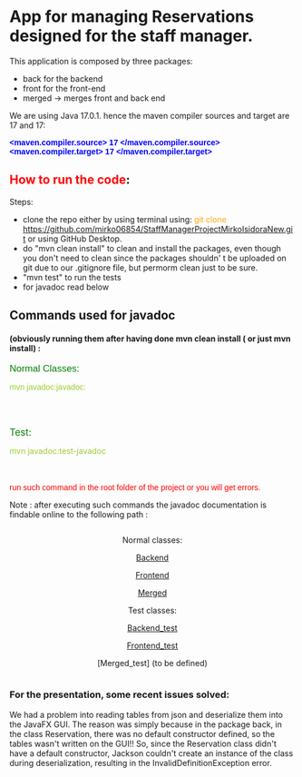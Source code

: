 # App for managing Reservations designed for the staff manager.

This application is composed by three packages:

*   back for the backend
  * front for the front-end
  * merged -> merges front and back end

We are using Java 17.0.1. hence the maven compiler sources and target are 17 and 17:

<b>
<span style="font-family: Arial; color: blue;">&lt;maven.compiler.source&gt; 17 &lt;/maven.compiler.source&gt;</span>
</b>

<br>

<b>
<span style="font-family: Arial; color: blue;">&lt;maven.compiler.target&gt; 17 &lt;/maven.compiler.target&gt;</span>
</b>

## <span style="color: red;">How to run the code</span>:

Steps:

*   clone the repo either by using terminal using: <span style="color: orange;">git clone https://github.com/mirko06854/StaffManagerProjectMirkoIsidoraNew.git </span> or using GitHub Desktop.
*   do "mvn clean install" to clean and install the packages, even though you don't need to clean since the packages shouldn' t be uploaded on git due to our .gitignore file, but permorm clean just to be sure.
*  "mvn test" to run the tests
*  for javadoc read below




## Commands used for javadoc
#### (obviously running them after having done mvn clean install ( or just mvn install) :

<span style="font-family: Arial; color: green; font-size: larger"> Normal Classes: </span>

<span style="font-family: Arial; color: yellowgreen;"> mvn javadoc:javadoc: </span>

<br>
<br>

<span style="color: green; font-size: larger"> Test: </span>

<span style="color: yellowgreen;" > mvn javadoc:test-javadoc </span>

<br> <br>
<span style="font-family: Arial; color: red;"> run such command in the root folder of the project or you will get errors.</span>


Note : after executing such commands the javadoc documentation is findable online to the following path :

<div style="display: flex; justify-content: center;">
    <div style="text-align: center;">

Normal classes:

[Backend](../StaffManagerProjectMirkoIsidoraNew/target/site/apidocs/back)

[Frontend](../StaffManagerProjectMirkoIsidoraNew/target/site/apidocs/front)

[Merged](../StaffManagerProjectMirkoIsidoraNew/target/site/apidocs/merged)

Test classes:

[Backend_test](../StaffManagerProjectMirkoIsidoraNew/target/site/testapidocs/back_tests)

[Frontend_test](../StaffManagerProjectMirkoIsidoraNew/target/site/testapidocs/front_tests)

[Merged_test] (to be defined)

 </div>
</div>

### For the presentation, some recent issues solved:

We had a problem into reading tables from json and deserialize them into the JavaFX GUI. The reason was simply because in the package back, in the class Reservation, there was no default constructor defined, so the tables wasn't written on the GUI!!
So, since the Reservation class didn't have a default constructor, Jackson couldn't create an instance of the class during deserialization, resulting in the InvalidDefinitionException error.

